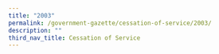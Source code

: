 ```yaml
---
title: "2003"
permalink: /government-gazette/cessation-of-service/2003/
description: ""
third_nav_title: Cessation of Service
---
```


